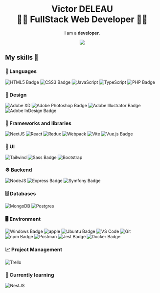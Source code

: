 <h1 align="center">
  <span>Victor DELEAU</span><br>
  <span>👨‍💻 FullStack Web Developer 👨‍💻</span>
</h1>

<p align="center">
  I am a <strong>developer</strong>.<br/>
</p>

<div align="center">

[<img src="https://img.shields.io/badge/LinkedIn-0077B5?style=for-the-badge&logo=linkedin&logoColor=white" />](https://www.linkedin.com/in/victor-deleau/)

</div>

## My skills 🚀

### 👅 Languages
![HTML5 Badge](https://img.shields.io/badge/HTML5-E34F26?logo=html5&logoColor=fff&style=for-the-badge)
![CSS3 Badge](https://img.shields.io/badge/CSS3-1572B6?logo=css3&logoColor=fff&style=for-the-badge)
![JavaScript](https://img.shields.io/badge/javascript-%23F7DF1E.svg?style=for-the-badge&logo=javascript&logoColor=black)
![TypeScript](https://img.shields.io/badge/typescript-%233178C6.svg?style=for-the-badge&logo=typescript&logoColor=white)
![PHP Badge](https://img.shields.io/badge/PHP-777BB4?logo=php&logoColor=fff&style=for-the-badge)

### 🎨 Design

![Adobe XD](https://img.shields.io/badge/adobe_xd-%23F05BB4.svg?style=for-the-badge&logo=adobexd&logoColor=white)
![Adobe Photoshop Badge](https://img.shields.io/badge/Adobe%20Photoshop-31A8FF?logo=adobephotoshop&logoColor=fff&style=for-the-badge)
![Adobe Illustrator Badge](https://img.shields.io/badge/Adobe%20Illustrator-FF9A00?logo=adobeillustrator&logoColor=fff&style=for-the-badge)
![Adobe InDesign Badge](https://img.shields.io/badge/Adobe%20InDesign-F36?logo=adobeindesign&logoColor=fff&style=for-the-badge)

### 🧰 Frameworks and libraries

![NextJS](https://img.shields.io/badge/next_js-black.svg?style=for-the-badge&logo=next.js&logoColor=white)
![React](https://img.shields.io/badge/react-%232d415c.svg?style=for-the-badge&logo=react&logoColor=%2304D8F9)
![Redux](https://img.shields.io/badge/redux-%23764ABC.svg?style=for-the-badge&logo=redux&logoColor=white)
![Webpack](https://img.shields.io/badge/webpack-%238DD6F9.svg?style=for-the-badge&logo=webpack&logoColor=black)
![Vite](https://img.shields.io/badge/vite-%23646CFF.svg?style=for-the-badge&logo=vite&logoColor=white)
![Vue.js Badge](https://img.shields.io/badge/Vue.js-4FC08D?logo=vuedotjs&logoColor=fff&style=for-the-badge)

### 📱 UI
![Tailwind](https://img.shields.io/badge/tailwind_css-%2306B6D4.svg?style=for-the-badge&logo=tailwind-css&logoColor=white)
![Sass Badge](https://img.shields.io/badge/Sass-C69?logo=sass&logoColor=fff&style=for-the-badge)
![Bootstrap](https://img.shields.io/badge/bootstrap-%237952B3.svg?style=for-the-badge&logo=bootstrap&logoColor=white)


### ⚙️ Backend

![NodeJS](https://img.shields.io/badge/node_js-%23339933.svg?style=for-the-badge&logo=node.js&logoColor=white)
![Express Badge](https://img.shields.io/badge/Express-000?logo=express&logoColor=fff&style=for-the-badge)
![Symfony Badge](https://img.shields.io/badge/Symfony-000?logo=symfony&logoColor=fff&style=for-the-badge)


### 🗄 Databases

![MongoDB](https://img.shields.io/badge/mongodb-%234ea94b.svg?style=for-the-badge&logo=mongodb&logoColor=white)
![Postgres](https://img.shields.io/badge/postgres-%23316192.svg?style=for-the-badge&logo=postgresql&logoColor=white)

### 🖥️ Environment

![Windows Badge](https://img.shields.io/badge/Windows-0078D6?logo=windows&logoColor=fff&style=for-the-badge)
![apple](https://img.shields.io/badge/apple-black.svg?style=for-the-badge&logo=apple&logoColor=white)
![Ubuntu Badge](https://img.shields.io/badge/Ubuntu-E95420?logo=ubuntu&logoColor=fff&style=for-the-badge)
![VS Code](https://img.shields.io/badge/visual_studio_code-%23007ACC.svg?style=for-the-badge&logo=visual-studio-code&logoColor=white)
![Git](https://img.shields.io/badge/git-%23F05032.svg?style=for-the-badge&logo=git&logoColor=white)
![npm Badge](https://img.shields.io/badge/npm-CB3837?logo=npm&logoColor=fff&style=for-the-badge)
![Postman](https://img.shields.io/badge/postman-%23FF6C37.svg?style=for-the-badge&logo=postman&logoColor=white)
![Jest Badge](https://img.shields.io/badge/Jest-C21325?logo=jest&logoColor=fff&style=for-the-badge)
![Docker Badge](https://img.shields.io/badge/Docker-2496ED?logo=docker&logoColor=fff&style=for-the-badge)

### 📈 Project Management

![Trello](https://img.shields.io/badge/trello-%230052CC.svg?style=for-the-badge&logo=trello&logoColor=white)

### 🧠 Currently learning
![NestJS](https://img.shields.io/badge/nest_js-%23E0234E.svg?style=for-the-badge&logo=nestjs&logoColor=white)
